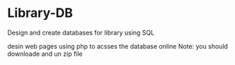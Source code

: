 # Library-DB 
Design and create databases for library using SQL 

desin web pages using php to acsses the database online
Note: you should downloade and un zip file 

